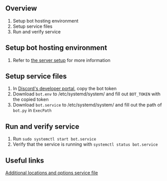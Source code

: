 ## Overview
1. Setup bot hosting environment
2. Setup service files
3. Run and verify service

## Setup bot hosting environment
1. Refer to [the server setup](../server-setup) for more information

## Setup service files
1. In [Discord's developer portal](https://discord.com/developers/applications), copy the bot token
2. Download `bot.env` to /etc/systemd/system/ and fill out `BOT_TOKEN` with the copied token
3. Download `bot.service` to /etc/systemd/system/ and fill out the path of `bot.py` in `ExecPath`

## Run and verify service
1. Run `sudo systemctl start bot.service`
2. Verify that the service is running with `systemctl status bot.service`

## Useful links
[Additional locations and options service file](https://www.freedesktop.org/software/systemd/man/systemd.unit.html)

